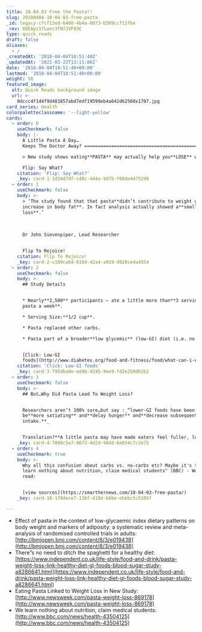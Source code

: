 ```yaml
---
title: 18.04.03 Free the Pasta!!
slug: 20180404-18-04-03-free-pasta
_id: legacy-cfcf13ed-6400-4b4a-8073-b509ccf12fbe
_rev: O8E8pz1fLwnc3fN7JVF03C
type: quick_reads
draft: false
aliases:
  - /
_createdAt: '2018-04-04T10:51:40Z'
_updatedAt: '2021-03-22T13:11:06Z'
date: '2018-04-04T10:51:40+00:00'
lastmod: '2018-04-04T10:51:40+00:00'
weight: 50
featured_image:
  alt: Quick Reads background image
  url: >-
    0dccc4f1d4f9d483857abd7edf19599eb4a642d62560x1707.jpg
card_series: Health
colorpaletteclassname: '--light-yellow'
cards:
  - order: 0
    useCheckmark: false
    body: |-
      A Little Pasta A Day…  
      Keeps The Doctor Away? ==============================================

      > New study shows eating**PASTA** may actually help you**LOSE** weight.

      Flip: Say What?
    citation: 'Flip: Say What?'
    _key: card-1-1d34d7df-c48c-444a-9d7b-f00de44752d0
  - order: 1
    useCheckmark: false
    body: >-
      > ‘The study found that that pasta**didn’t contribute to weight gain or
      increase in body fat**. In fact analysis actually showed a**small weight
      loss**.’  
        
        
        
      Dr John Sievenpiper, Lead Researcher


      Flip To Rejoice!
    citation: Flip To Rejoice!
    _key: card-2-c109ca6d-610d-42a4-a919-d920ce4a4554
  - order: 2
    useCheckmark: false
    body: >-
      ## Study Details


      * Nearly**2,500** participants – ate a little more than**3 servings of
      pasta a week**.

      * Serving Size:**1/2 cup**.

      * Pasta replaced other carbs.

      * Pasta part of a broader**low glycemic** (low-GI) diet (i.e. no bread).


      [Click: Low-GI
      foods](http://www.diabetes.org/food-and-fitness/food/what-can-i-eat/understanding-carbohydrates/glycemic-index-and-diabetes.html)
    citation: 'Click: Low-GI foods'
    _key: card-3-795dba0e-ed4b-4245-9ee9-fd2e258d62b2
  - order: 3
    useCheckmark: false
    body: >-
      ## But…Why Did Pasta Lead To Weight Loss?


      Researchers aren’t 100% sure…but say :_“lower-GI foods have been shown to
      be**more satiating** and**delay hunger** and**decrease subsequent energy
      intake.**_


      Translation?**A little pasta may have made eaters feel fuller, longer.**
    _key: card-4-7090c5e7-8673-4d2d-984d-6e034c7c2e75
  - order: 4
    useCheckmark: true
    body: >-
      Why all this confusion about carbs vs. no-carbs etc? Maybe it's this: "We
      learn nothing about nutrition, claim medical students" (BBC) - Worth a
      read:


      [view sources](https://smarthernews.com/18-04-03-free-pasta/)
    _key: card-10-178dece7-136f-418d-b6be-ebbbc5c5105f

---
```

* Effect of pasta in the context of low-glycaemic index dietary patterns on body weight and markers of adiposity: a systematic review and meta-analysis of randomised controlled trials in adults: [http://bmjopen.bmj.com/content/8/3/e019438](http://bmjopen.bmj.com/content/8/3/e019438)
* There”s no need to ditch the spaghetti for a healthy diet: [https://www.independent.co.uk/life-style/food-and-drink/pasta-weight-loss-link-healthy-diet-gi-foods-blood-sugar-study-a8286641.html](https://www.independent.co.uk/life-style/food-and-drink/pasta-weight-loss-link-healthy-diet-gi-foods-blood-sugar-study-a8286641.html)
* Eating Pasta Linked to Weight Loss in New Study: [http://www.newsweek.com/pasta-weight-loss-869178](http://www.newsweek.com/pasta-weight-loss-869178)
* We learn nothing about nutrition, claim medical students: [http://www.bbc.com/news/health-43504125](http://www.bbc.com/news/health-43504125)